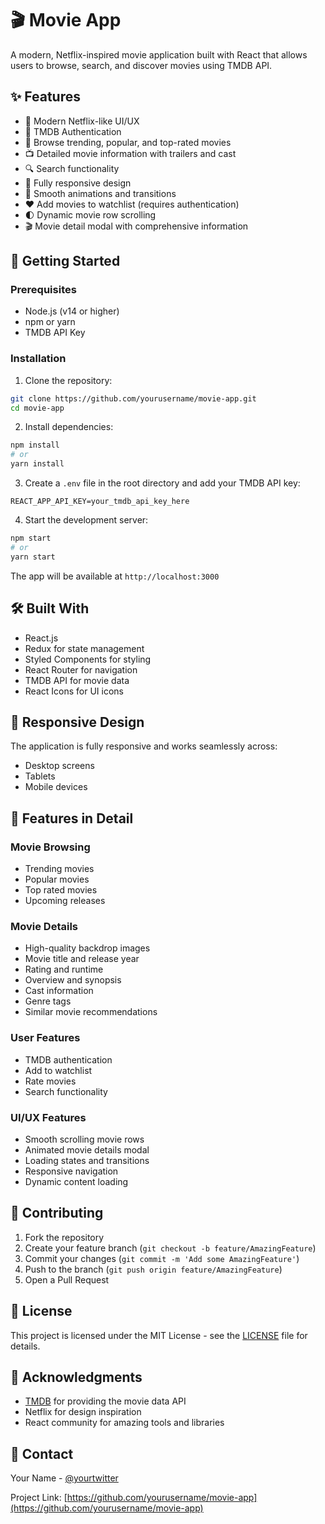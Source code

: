 # 🎬 Movie App

A modern, Netflix-inspired movie application built with React that allows users to browse, search, and discover movies using TMDB API.

## ✨ Features

- 🎯 Modern Netflix-like UI/UX
- 🔐 TMDB Authentication
- 🎥 Browse trending, popular, and top-rated movies
- 📺 Detailed movie information with trailers and cast
- 🔍 Search functionality
- 📱 Fully responsive design
- 🎨 Smooth animations and transitions
- ❤️ Add movies to watchlist (requires authentication)
- 🌓 Dynamic movie row scrolling
- 🎬 Movie detail modal with comprehensive information

## 🚀 Getting Started

### Prerequisites

- Node.js (v14 or higher)
- npm or yarn
- TMDB API Key

### Installation

1. Clone the repository:

```bash
git clone https://github.com/yourusername/movie-app.git
cd movie-app
```

2. Install dependencies:

```bash
npm install
# or
yarn install
```

3. Create a `.env` file in the root directory and add your TMDB API key:

```env
REACT_APP_API_KEY=your_tmdb_api_key_here
```

4. Start the development server:

```bash
npm start
# or
yarn start
```

The app will be available at `http://localhost:3000`

## 🛠️ Built With

- React.js
- Redux for state management
- Styled Components for styling
- React Router for navigation
- TMDB API for movie data
- React Icons for UI icons

## 📱 Responsive Design

The application is fully responsive and works seamlessly across:

- Desktop screens
- Tablets
- Mobile devices

## 🎨 Features in Detail

### Movie Browsing

- Trending movies
- Popular movies
- Top rated movies
- Upcoming releases

### Movie Details

- High-quality backdrop images
- Movie title and release year
- Rating and runtime
- Overview and synopsis
- Cast information
- Genre tags
- Similar movie recommendations

### User Features

- TMDB authentication
- Add to watchlist
- Rate movies
- Search functionality

### UI/UX Features

- Smooth scrolling movie rows
- Animated movie details modal
- Loading states and transitions
- Responsive navigation
- Dynamic content loading

## 🤝 Contributing

1. Fork the repository
2. Create your feature branch (`git checkout -b feature/AmazingFeature`)
3. Commit your changes (`git commit -m 'Add some AmazingFeature'`)
4. Push to the branch (`git push origin feature/AmazingFeature`)
5. Open a Pull Request

## 📝 License

This project is licensed under the MIT License - see the [LICENSE](LICENSE) file for details.

## 🙏 Acknowledgments

- [TMDB](https://www.themoviedb.org/) for providing the movie data API
- Netflix for design inspiration
- React community for amazing tools and libraries

## 📧 Contact

Your Name - [@yourtwitter](https://twitter.com/yourtwitter)

Project Link: [https://github.com/yourusername/movie-app](https://github.com/yourusername/movie-app)
